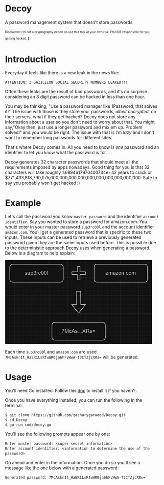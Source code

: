 # Decoy
A password management system that doesn't store passwords.

<sub><sup>Disclaimer: I'm not a cryptography expert so use this tool at your own risk. I'm NOT responsible for you getting hacked. 🤝</sup></sub>

# Introduction
Everyday it feels like there is a new leak in the news like: 
```
ATTENTION: 3 GAZILLION SOCIAL SECURITY NUMBERS LEAKED!!!
```
Often these leaks are the result of bad passwords, and it's no surprise considering an 8 digit password can be hacked in less than one hour.

You may be thinking, "Use a password manager like 1Password, that solves it!" The issue with those is they store your passwords, *albeit encrypted*, on their servers, what if they get hacked?
Decoy does not store any information about a user so you don't need to worry about that. You might say,"Okay then, just use a longer password and mix em up. Problem solved!" 
and you would be right. The issue with that is I'm *lazy* and I don't want to remember long passwords for different sites.

That's where Decoy comes in. All you need to know is *one* password and an identifier to let you know what the password is for.

Decoy generates 32 character passwords that should meet all the requirements imposed by apps nowadays. Good thing for you is that 32 characters will take roughly
1.6894617970400734e+42 years to crack or $771,433,818,790,075,000,000,000,000,000,000,000,000,000,000. Safe to say you probably won't get hacked :)

# Example
Let's call the password you know `master password` and the identifier `account identifier`. Say you wanted to store a password for amazon.com. 
You would enter in your master password `sup3rc00l` and the account identifier `amazon.com`. You'll get a generated password that is specific to these two inputs.
These inputs can be used to retrieve a previously generated password given they are the same inputs used before. This is possible due to the deterministic approach Decoy uses
when generating a password. Below is a diagram to help explain:

![diagram](./img/diagram.png)

Each time `sup3rc00l` and `amazon.com` are used `7McAskn1t_HaERILsRfwWR0ja6hFvWwA-T3CTZjcXRs=` will be generated.

# Usage
You'll need Go installed. Follow this [doc](https://go.dev/doc/install) to install it if you haven't.

Once you have everything installed, you can run the following in the terminal:

```
$ git clone https://github.com/zacharygarwood/Decoy.git
$ cd Decoy
$ go run cmd/decoy.go
```

You'll see the following prompts appear one by one:

```
Enter master password: <super secret information> 
Enter account identifier: <information to determine the use of the password>
```
Go ahead and enter in the information. Once you do so you'll see a message like the one below with a generated password:
```
Generated password: 7McAskn1t_HaERILsRfwWR0ja6hFvWwA-T3CTZjcXRs=`
```
